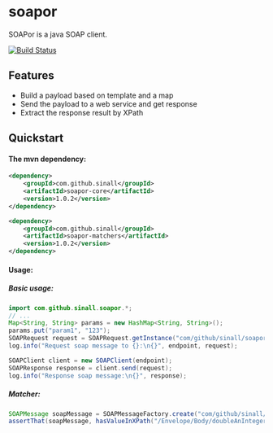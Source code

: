 soapor
======

SOAPor is a java SOAP client.

[![Build Status](https://travis-ci.org/sinall/soapor.png?branch=master)](https://travis-ci.org/sinall/soapor)

## <a name="goals"/>Features

* Build a payload based on template and a map
* Send the payload to a web service and get response
* Extract the response result by XPath

## <a name="quickstart"/>Quickstart

#### The mvn dependency:

```xml
<dependency>
    <groupId>com.github.sinall</groupId>
    <artifactId>soapor-core</artifactId>
    <version>1.0.2</version>
</dependency>

<dependency>
    <groupId>com.github.sinall</groupId>
    <artifactId>soapor-matchers</artifactId>
    <version>1.0.2</version>
</dependency>
```

#### Usage:

##### Basic usage:

```java
import com.github.sinall.soapor.*;
// ...
Map<String, String> params = new HashMap<String, String>();
params.put("param1", "123");
SOAPRequest request = SOAPRequest.getInstance("com/github/sinall/soapor/payload/example.xml", params);
log.info("Request soap message to {}:\n{}", endpoint, request);

SOAPClient client = new SOAPClient(endpoint);
SOAPResponse response = client.send(request);
log.info("Response soap message:\n{}", response);
```

##### Matcher:

```java
SOAPMessage soapMessage = SOAPMessageFactory.create("com/github/sinall/soapor/payload/example.xml");
assertThat(soapMessage, hasValueInXPath("/Envelope/Body/doubleAnInteger/param1", "123"));
```
